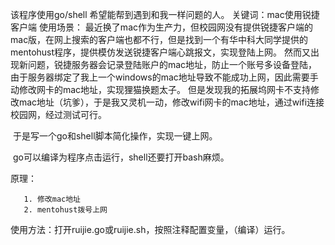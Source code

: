 该程序使用go/shell
希望能帮到遇到和我一样问题的人。
关键词：mac使用锐捷客户端
使用场景：
    最近换了mac作为生产力，但校园网没有提供锐捷客户端的mac版，在网上搜索的客户端也都不行，但是找到一个有华中科大同学提供的mentohust程序，提供模仿发送锐捷客户端心跳报文，实现登陆上网。
    然而又出现新问题，锐捷服务器会记录登陆账户的mac地址，防止一个账号多设备登陆，由于服务器绑定了我上一个windows的mac地址导致不能成功上网，因此需要手动修改网卡的mac地址，实现狸猫换题太子。
    但是发现我的拓展坞网卡不支持修改mac地址（坑爹），于是我又灵机一动，修改wifi网卡的mac地址，通过wifi连接校园网，经过测试可行。

​	于是写一个go和shell脚本简化操作，实现一键上网。

​	go可以编译为程序点击运行，shell还要打开bash麻烦。

原理：

       1. 修改mac地址
       2. mentohust拨号上网

使用方法：打开ruijie.go或ruijie.sh，按照注释配置变量，（编译）运行。